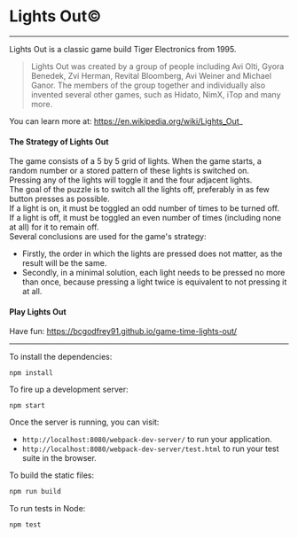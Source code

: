 # Lights Out&copy;
---

Lights Out is a classic game build Tiger Electronics from 1995.  

>Lights Out was created by a group of people including Avi Olti, Gyora Benedek, Zvi Herman, Revital Bloomberg, Avi Weiner and Michael Ganor. The members of the group together and individually also invented several other games, such as Hidato, NimX, iTop and many more.

You can learn more at: https://en.wikipedia.org/wiki/Lights_Out_  

#### The Strategy of Lights Out

The game consists of a 5 by 5 grid of lights. When the game starts, a random number or a stored pattern of these lights is switched on.  
Pressing any of the lights will toggle it and the four adjacent lights.  
The goal of the puzzle is to switch all the lights off, preferably in as few button presses as possible.  
If a light is on, it must be toggled an odd number of times to be turned off.  
If a light is off, it must be toggled an even number of times (including none at all) for it to remain off.  
Several conclusions are used for the game's strategy: 
- Firstly, the order in which the lights are pressed does not matter, as the result will be the same.  
- Secondly, in a minimal solution, each light needs to be pressed no more than once, because pressing a light twice is equivalent to not pressing it at all.

#### Play Lights Out

Have fun: https://bcgodfrey91.github.io/game-time-lights-out/

---

To install the dependencies:

```
npm install
```

To fire up a development server:

```
npm start
```

Once the server is running, you can visit:

* `http://localhost:8080/webpack-dev-server/` to run your application.
* `http://localhost:8080/webpack-dev-server/test.html` to run your test suite in the browser.

To build the static files:

```js
npm run build
```


To run tests in Node:

```js
npm test
```
